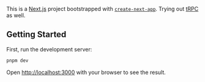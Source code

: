 This is a [Next.js](https://nextjs.org/) project bootstrapped with [`create-next-app`](https://github.com/vercel/next.js/tree/canary/packages/create-next-app). Trying out [tRPC](https://trpc.io/) as well.

## Getting Started

First, run the development server:

```bash
pnpm dev
```

Open [http://localhost:3000](http://localhost:3000) with your browser to see the result.
